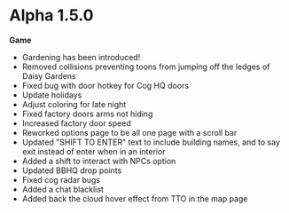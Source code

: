 Alpha 1.5.0
=======
**Game**
- Gardening has been introduced!
- Removed collisions preventing toons from jumping off the ledges of Daisy Gardens
- Fixed bug with door hotkey for Cog HQ doors
- Update holidays
- Adjust coloring for late night
- Fixed factory doors arms not hiding
- Increased factory door speed
- Reworked options page to be all one page with a scroll bar
- Updated "SHIFT TO ENTER" text to include building names, and to say exit instead of enter when in an interior
- Added a shift to interact with NPCs option
- Updated BBHQ drop points
- Fixed cog radar bugs
- Added a chat blacklist
- Added back the cloud hover effect from TTO in the map page
